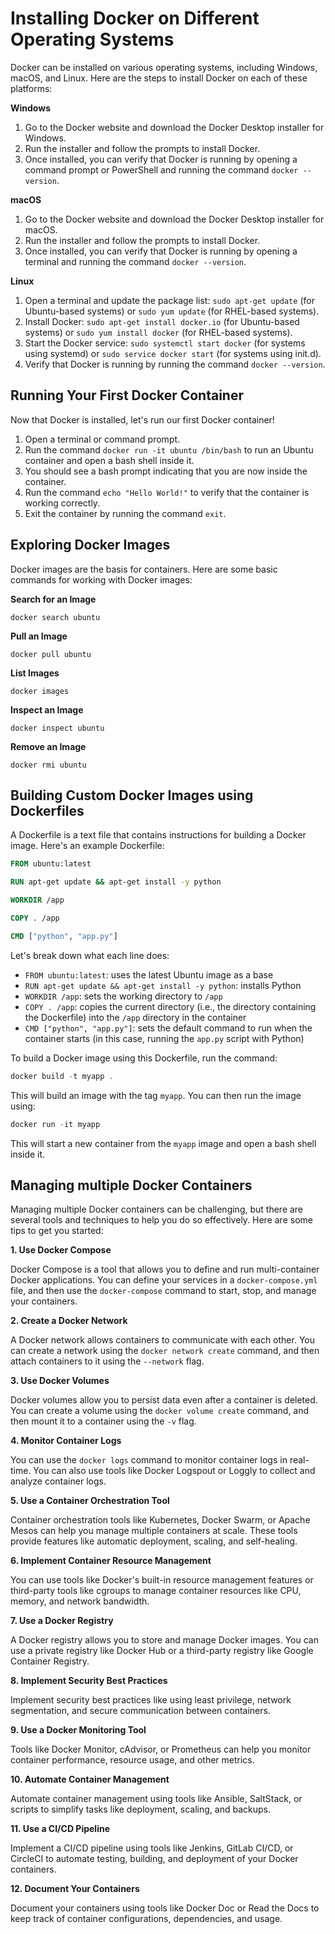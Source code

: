 # Installing Docker on Different Operating Systems

Docker can be installed on various operating systems, including Windows, macOS, and Linux. Here are the steps to install Docker on each of these platforms:

**Windows**

1. Go to the Docker website and download the Docker Desktop installer for Windows.
2. Run the installer and follow the prompts to install Docker.
3. Once installed, you can verify that Docker is running by opening a command prompt or PowerShell and running the command `docker --version`.

**macOS**

1. Go to the Docker website and download the Docker Desktop installer for macOS.
2. Run the installer and follow the prompts to install Docker.
3. Once installed, you can verify that Docker is running by opening a terminal and running the command `docker --version`.

**Linux**

1. Open a terminal and update the package list: `sudo apt-get update` (for Ubuntu-based systems) or `sudo yum update` (for RHEL-based systems).
2. Install Docker: `sudo apt-get install docker.io` (for Ubuntu-based systems) or `sudo yum install docker` (for RHEL-based systems).
3. Start the Docker service: `sudo systemctl start docker` (for systems using systemd) or `sudo service docker start` (for systems using init.d).
4. Verify that Docker is running by running the command `docker --version`.

## Running Your First Docker Container

Now that Docker is installed, let's run our first Docker container!

1. Open a terminal or command prompt.
2. Run the command `docker run -it ubuntu /bin/bash` to run an Ubuntu container and open a bash shell inside it.
3. You should see a bash prompt indicating that you are now inside the container.
4. Run the command `echo "Hello World!"` to verify that the container is working correctly.
5. Exit the container by running the command `exit`.

## Exploring Docker Images

Docker images are the basis for containers. Here are some basic commands for working with Docker images:

**Search for an Image**

`docker search ubuntu`

**Pull an Image**

`docker pull ubuntu`

**List Images**

`docker images`

**Inspect an Image**

`docker inspect ubuntu`

**Remove an Image**

`docker rmi ubuntu`

## Building Custom Docker Images using Dockerfiles

A Dockerfile is a text file that contains instructions for building a Docker image. Here's an example Dockerfile:

```dockerfile
FROM ubuntu:latest

RUN apt-get update && apt-get install -y python

WORKDIR /app

COPY . /app

CMD ["python", "app.py"]
```

Let's break down what each line does:

- `FROM ubuntu:latest`: uses the latest Ubuntu image as a base
- `RUN apt-get update && apt-get install -y python`: installs Python
- `WORKDIR /app`: sets the working directory to `/app`
- `COPY . /app`: copies the current directory (i.e., the directory containing the Dockerfile) into the `/app` directory in the container
- `CMD ["python", "app.py"]`: sets the default command to run when the container starts (in this case, running the `app.py` script with Python)

To build a Docker image using this Dockerfile, run the command:

```ps1
docker build -t myapp .
```

This will build an image with the tag `myapp`. You can then run the image using:

```ps1
docker run -it myapp
```

This will start a new container from the `myapp` image and open a bash shell inside it.

## Managing multiple Docker Containers

Managing multiple Docker containers can be challenging, but there are several tools and techniques to help you do so effectively. Here are some tips to get you started:

**1. Use Docker Compose**

Docker Compose is a tool that allows you to define and run multi-container Docker applications. You can define your services in a `docker-compose.yml` file, and then use the `docker-compose` command to start, stop, and manage your containers.

**2. Create a Docker Network**

A Docker network allows containers to communicate with each other. You can create a network using the `docker network create` command, and then attach containers to it using the `--network` flag.

**3. Use Docker Volumes**

Docker volumes allow you to persist data even after a container is deleted. You can create a volume using the `docker volume create` command, and then mount it to a container using the `-v` flag.

**4. Monitor Container Logs**

You can use the `docker logs` command to monitor container logs in real-time. You can also use tools like Docker Logspout or Loggly to collect and analyze container logs.

**5. Use a Container Orchestration Tool**

Container orchestration tools like Kubernetes, Docker Swarm, or Apache Mesos can help you manage multiple containers at scale. These tools provide features like automatic deployment, scaling, and self-healing.

**6. Implement Container Resource Management**

You can use tools like Docker's built-in resource management features or third-party tools like cgroups to manage container resources like CPU, memory, and network bandwidth.

**7. Use a Docker Registry**

A Docker registry allows you to store and manage Docker images. You can use a private registry like Docker Hub or a third-party registry like Google Container Registry.

**8. Implement Security Best Practices**

Implement security best practices like using least privilege, network segmentation, and secure communication between containers.

**9. Use a Docker Monitoring Tool**

Tools like Docker Monitor, cAdvisor, or Prometheus can help you monitor container performance, resource usage, and other metrics.

**10. Automate Container Management**

Automate container management using tools like Ansible, SaltStack, or scripts to simplify tasks like deployment, scaling, and backups.

**11. Use a CI/CD Pipeline**

Implement a CI/CD pipeline using tools like Jenkins, GitLab CI/CD, or CircleCI to automate testing, building, and deployment of your Docker containers.

**12. Document Your Containers**

Document your containers using tools like Docker Doc or Read the Docs to keep track of container configurations, dependencies, and usage.
